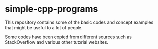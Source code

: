 # simple-cpp-programs

This repository contains some of the basic codes and concept examples that might be useful to a lot of people.

Some codes have been copied from different sources such as StackOverflow and various other tutorial websites.